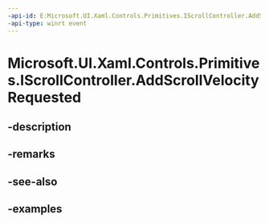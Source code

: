 ```yaml
---
-api-id: E:Microsoft.UI.Xaml.Controls.Primitives.IScrollController.AddScrollVelocityRequested
-api-type: winrt event
---
```


# Microsoft.UI.Xaml.Controls.Primitives.IScrollController.AddScrollVelocityRequested

<!--
event Windows.Foundation.TypedEventHandler<Microsoft.UI.Xaml.Controls.Primitives.IScrollController,Microsoft.UI.Xaml.Controls.Primitives.ScrollControllerAddScrollVelocityRequestedEventArgs> AddScrollVelocityRequested;
-->


## -description

## -remarks

## -see-also

## -examples


